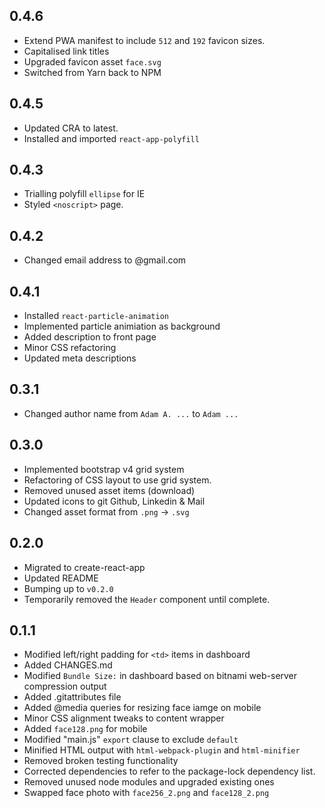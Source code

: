 ## 0.4.6

-   Extend PWA manifest to include `512` and `192` favicon sizes.
-   Capitalised link titles
-   Upgraded favicon asset `face.svg`
-   Switched from Yarn back to NPM

## 0.4.5

-   Updated CRA to latest.
-   Installed and imported `react-app-polyfill`

## 0.4.3

-   Trialling polyfill `ellipse` for IE
-   Styled `<noscript>` page.

## 0.4.2

-   Changed email address to @gmail.com

## 0.4.1

-   Installed `react-particle-animation`
-   Implemented particle animiation as background
-   Added description to front page
-   Minor CSS refactoring
-   Updated meta descriptions

## 0.3.1

-   Changed author name from `Adam A. ...` to `Adam ...`

## 0.3.0

-   Implemented bootstrap v4 grid system
-   Refactoring of CSS layout to use grid system.
-   Removed unused asset items (download)
-   Updated icons to git Github, Linkedin & Mail
-   Changed asset format from `.png` -> `.svg`

## 0.2.0

-   Migrated to create-react-app
-   Updated README
-   Bumping up to `v0.2.0`
-   Temporarily removed the `Header` component until complete.

## 0.1.1

-   Modified left/right padding for `<td>` items in dashboard
-   Added CHANGES.md
-   Modified `Bundle Size:` in dashboard based on bitnami web-server compression output
-   Added .gitattributes file
-   Added @media queries for resizing face iamge on mobile
-   Minor CSS alignment tweaks to content wrapper
-   Added `face128.png` for mobile
-   Modified "main.js" `export` clause to exclude `default`
-   Minified HTML output with `html-webpack-plugin` and `html-minifier`
-   Removed broken testing functionality
-   Corrected dependencies to refer to the package-lock dependency list.
-   Removed unused node modules and upgraded existing ones
-   Swapped face photo with `face256_2.png` and `face128_2.png`
